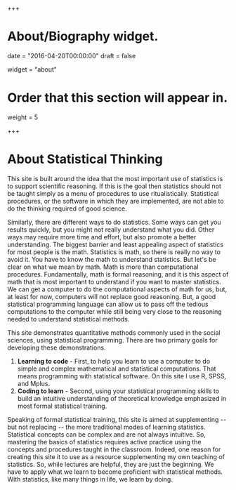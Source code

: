 +++
# About/Biography widget.

date = "2016-04-20T00:00:00"
draft = false

widget = "about"

# Order that this section will appear in.
weight = 5

+++

# About Statistical Thinking 

This site is built around the idea that the most important use of statistics is to support scientific reasoning. If this is the goal then statistics should not be taught simply as a menu of procedures to use ritualistically. Statistical procedures, or the software in which they are implemented, are not able to do the thinking required of good science. 

Similarly, there are different ways to do statistics.
Some ways can get you results quickly, but you might not really understand what you did.
Other ways may require more time and effort, but also promote a better understanding.
The biggest barrier and least appealing aspect of statistics for most people is the math. 
Statistics is math, so there is really no way to avoid it. 
You have to know the math to understand statistics.
But let's be clear on what we mean by math. 
Math is more than computational procedures. 
Fundamentally, math is formal reasoning, and it is this aspect of math that is most important to understand if you want to master statistics. 
We can get a computer to do the computational aspects of math for us, but, at least for now, computers will not replace good reasoning.
But, a good statistical programming language can allow us to pass off the tedious computations to the computer while still being very close to the reasoning needed to understand statistical methods.

This site demonstrates quantitative methods commonly used in the social sciences, using statistical programming. 
There are two primary goals for developing these demonstrations.

  1. **Learning to code** - First, to help you learn to use a computer to do simple and complex mathematical and statistical computations. That means programming with statistical software. On this site I use R, SPSS, and Mplus.
  2. **Coding to learn** - Second, using your statistical programming skills to build an intuitive understanding of theoretical knowledge emphasized in most formal statistical training.
  
Speaking of formal statistical training, this site is aimed at supplementing -- but not replacing -- the more traditional modes of learning statistics. 
Statistical concepts can be complex and are not always intuitive. So, mastering the basics of statistics requires active practice using the concepts and procedures taught in the classroom. Indeed, one reason for creating this site it to use as a resource supplementing my own teaching of statistics.
So, while lectures are helpful, they are just the beginning. 
We have to apply what we learn to become proficient with statistical methods.
With statistics, like many things in life, we learn by doing.